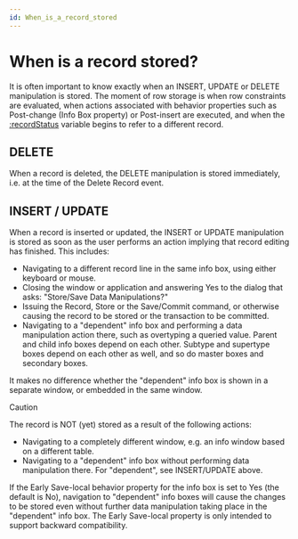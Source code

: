 ```yaml
---
id: When_is_a_record_stored
---
```


# When is a record stored?

It is often important to know exactly when an INSERT, UPDATE or DELETE manipulation is stored. The moment of row storage is when row constraints are evaluated, when actions associated with behavior properties such as Post-change (Info Box property) or Post-insert are executed, and when the [:recordStatus](/docs/Desktop%20UIs/Windows%20GUI%20events/recordStatus%20and%20applicationStatus.md) variable begins to refer to a different record.

## DELETE

When a record is deleted, the DELETE manipulation is stored immediately, i.e. at the time of the Delete Record event.

## INSERT / UPDATE

When a record is inserted or updated, the INSERT or UPDATE manipulation is stored as soon as the user performs an action implying that record editing has finished. This includes:

- Navigating to a different record line in the same info box, using either keyboard or mouse.
- Closing the window or application and answering Yes to the dialog that asks: "Store/Save Data Manipulations?"
- Issuing the Record, Store or the Save/Commit command, or otherwise causing the record to be stored or the transaction to be committed.
- Navigating to a "dependent" info box and performing a data manipulation action there, such as overtyping a queried value. Parent and child info boxes depend on each other. Subtype and supertype boxes depend on each other as well, and so do master boxes and secondary boxes.

It makes no difference whether the "dependent" info box is shown in a separate window, or embedded in the same window.

> [!CAUTION]
> The record is NOT (yet) stored as a result of the following actions:

- Navigating to a completely different window, e.g. an info window based on a different table.
- Navigating to a "dependent" info box without performing data manipulation there. For "dependent", see INSERT/UPDATE above.

If the Early Save-local behavior property for the info box is set to Yes (the default is No), navigation to "dependent" info boxes will cause the changes to be stored even without further data manipulation taking place in the "dependent" info box. The Early Save-local property is only intended to support backward compatibility.